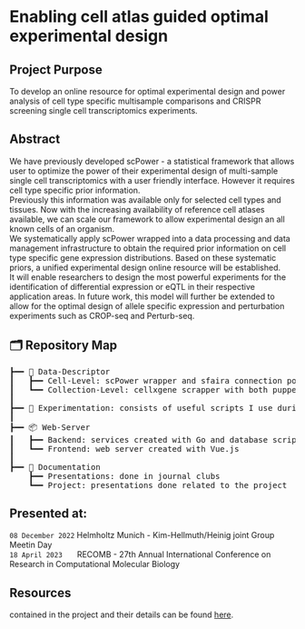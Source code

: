 # Enabling cell atlas guided optimal experimental design

## Project Purpose
To develop an online resource for optimal experimental design and power analysis of cell type specific multisample comparisons and CRISPR screening single cell transcriptomics experiments.

## Abstract
We have previously developed scPower - a statistical framework that allows user to optimize the power of their experimental design of multi-sample single cell transcriptomics with a user friendly interface. However it requires cell type specific prior information. <br>
Previously this information was available only for selected cell types and tissues. Now with the increasing availability of reference cell atlases available, we can scale our framework to allow experimental design an all known cells of an organism. <br>
We systematically apply scPower wrapped into a data processing and data management infrastructure to obtain the required prior information on cell type specific gene expression distributions. Based on these systematic priors, a unified experimental design online resource will be established. <br>
It will enable researchers to design the most powerful experiments for the identification of differential expression or eQTL in their respective application areas. In future work, this model will further be extended to allow for the optimal design of allele specific expression and perturbation experiments such as CROP-seq and Perturb-seq.

## 🗂 Repository Map  
<pre style="font-family:Menlo,'DejaVu Sans Mono',consolas,'Courier New',monospace">┣━━ 📰 Data-Descriptor
┃   ┣━━ Cell-Level: scPower wrapper and sfaira connection point
┃   ┗━━ Collection-Level: cellxgene scrapper with both puppeteer and Go
┃
┣━━ 🔬 Experimentation: consists of useful scripts I use during the development of the project
┃
┣━━ 📦 Web-Server
┃   ┣━━ Backend: services created with Go and database scripts
┃   ┗━━ Frontend: web server created with Vue.js
┃
┣━━ 📄 Documentation
    ┣━━ Presentations: done in journal clubs 
    ┗━━ Project: presentations done related to the project
</pre>

## Presented at:
``08 December 2022`` Helmholtz Munich - Kim-Hellmuth/Heinig joint Group Meetin Day <br>
``18 April 2023`` &emsp;&nbsp; RECOMB - 27th Annual International Conference on Research in Computational Molecular Biology

## Resources
contained in the project and their details can be found [here](https://github.com/Cem-Gulec/Helmholtz-Workspace/blob/main/Data-Descriptor/Cell-Level/scPower-wrapper/results/README.md).
